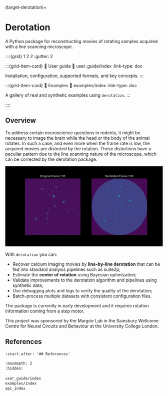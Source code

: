 (target-derotation)=
# Derotation
A Python package for reconstructing movies of rotating samples acquired with a line scanning microscope.

::::{grid} 1 2 2
:gutter: 2

:::{grid-item-card} 📘 User guide
:link: user_guide/index
:link-type: doc

Installation, configuration, supported formats, and key concepts.
:::

:::{grid-item-card} 🧪 Examples
:link: examples/index
:link-type: doc

A gallery of real and synthetic examples using `derotation`.
:::

::::

## Overview
To address certain neuroscience questions in rodents, it might be necessary to image the brain while the head or the body of the animal rotates. In such a case, and even more when the frame rate is low, the acquired movies are distorted by the rotation. These distortions have a peculiar pattern due to the line scanning nature of the microscope, which can be corrected by the derotation package.

![](_static/dark_derotation.gif)

With `derotation` you can:
- Recover calcium imaging movies by **line-by-line derotation** that can be fed into standard analysis pipelines such as suite2p;
- Estimate the **center of rotation** using Bayesian optimization;
- Validate improvements to the derotation algorithm and pipelines using synthetic data;
- Use debugging plots and logs to verify the quality of the derotation;
- Batch-process multiple datasets with consistent configuration files.

The package is currently in early development and it requires rotation information coming from a step motor.

This project was sponsored by the Margrie Lab in the Sainsbury Wellcome Centre for Neural Circuits and Behaviour at the University College London.


## References
```{include} ../../README.md
:start-after: '## References'
```

```{toctree}
:maxdepth: 2
:hidden:

user_guide/index
examples/index
api_index
```
